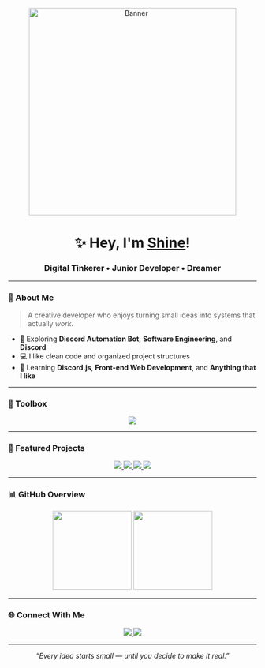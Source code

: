 <p align="center">
  <img src="https://media1.tenor.com/m/HwYtFJQO3WAAAAAd/anime-hi.gif" width="420" alt="Banner">
</p>

<h1 align="center">✨ Hey, I'm <a href="https://github.com/zlxrnn">Shine</a>!</h1>
<h3 align="center">Digital Tinkerer • Junior Developer • Dreamer</h3>

---

### 🌸 About Me
> A creative developer who enjoys turning small ideas into systems that actually *work*.

- 🧠 Exploring **Discord Automation Bot**, **Software Engineering**, and **Discord**
- 💻 I like clean code and organized project structures
- 🌱 Learning **Discord.js**, **Front-end Web Development**, and **Anything that I like**

---

### 🧰 Toolbox
<p align="center">
  <img src="https://skillicons.dev/icons?i=discordjs,html,css,discord,ae,figma,vscode" />
</p>

---

### 🚧 Featured Projects
<p align="center">
  <a href="https://github.com/zlxrnn/JKT48-Private-Message">
    <img src="https://github-readme-stats.vercel.app/api/pin/?username=zlxrnn&repo=JKT48-Private-Message&theme=midnight-purple" />
  </a>
  <a href="https://github.com/zlxrnn/Lobbyverse-Bot">
    <img src="https://github-readme-stats.vercel.app/api/pin/?username=zlxrnn&repo=Lobbyverse-Bot&theme=midnight-purple" />
  </a>
  <a href="https://github.com/zlxrnn/Gacha-Collection">
    <img src="https://github-readme-stats.vercel.app/api/pin/?username=zlxrnn&repo=Gacha-Collection&theme=midnight-purple" />
  </a>
  <a href="https://github.com/zlxrnn/Executables-Customs">
    <img src="https://github-readme-stats.vercel.app/api/pin/?username=zlxrnn&repo=Executables-Customs&theme=midnight-purple" />
  </a>
</p>

---

### 📊 GitHub Overview
<p align="center">
  <img height="160px" src="https://github-readme-stats.vercel.app/api?username=zlxrnn&show_icons=true&theme=midnight-purple&count_private=true&hide_border=true" />
  <img height="160px" src="https://github-readme-stats.vercel.app/api/top-langs/?username=zlxrnn&layout=compact&theme=midnight-purple&hide_border=true" />
</p>

---

### 🌐 Connect With Me
<p align="center">
  <a href="https://discord.gg/">
    <img src="https://img.shields.io/badge/Discord-%40_onlyshinee-5865F2?style=flat&logo=discord" />
  </a>
  <a href="https://github.com/zlxrnn">
    <img src="https://img.shields.io/badge/GitHub-zlxrnn-171515?style=flat&logo=github" />
  </a>
</p>

---

<p align="center">
  <i>“Every idea starts small — until you decide to make it real.”</i>
</p>
